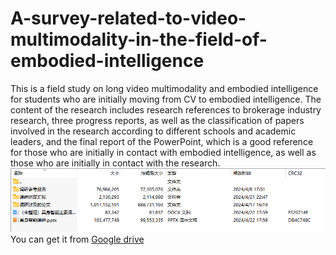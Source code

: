 # A-survey-related-to-video-multimodality-in-the-field-of-embodied-intelligence
This is a field study on long video multimodality and embodied intelligence for students who are initially moving from CV to embodied intelligence.
The content of the research includes research references to brokerage industry research, three progress reports, as well as the classification of papers involved in the research according to different schools and academic leaders, and the final report of the PowerPoint, which is a good reference for those who are initially in contact with embodied intelligence, as well as those who are initially in contact with the research.
![image](https://github.com/YuanKJing/A-survey-related-to-video-multimodality-in-the-field-of-embodied-intelligence/blob/main/content.png)
You can get it from 
[Google drive](https://drive.google.com/file/d/1uObMd_t_LLKJloBLLhcxuq4I5PzncK6P/view?usp=drive_link)

